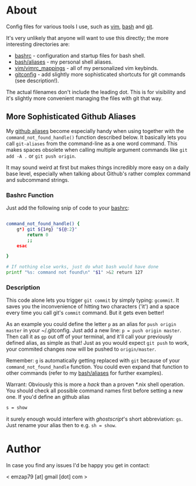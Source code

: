 # About

Config files for various tools I use, such as
[vim](http://www.vim.com/),
[bash](http://tiswww.case.edu/php/chet/bash/bashtop.html) and
[git](http://git-scm.com/).

It's very unlikely that anyone will want to use this directly;
the more interesting directories are:

* [bashrc](bashrc) - configuration and startup files for bash shell.
* [bash/aliases](bash/aliases) - my personal shell aliases.
* [vim/vimrc_mappings](vim/vimrc_mappings) - all of my personalized vim
  keybinds.
* [gitconfig](gitconfig) - add slightly more sophisticated shortcuts for git
  commands (see description!).

The actual filenames don't include the leading dot. This is for visibility and
it's slightly more convenient managing the files with git that way. 

## More Sophisticated Github Aliases

My [github aliases](gitconfig) become especially handy when using together with
the `command_not_found_handle()` function described below. It basically lets
you call `git-aliases` from the command-line as a one word command. This makes
spaces obsolete when calling multiple argument commands like `git add -A .` or
`git push origin`.

It may sound weird at first but makes things incredibly more easy on a daily
base level, especially when talking about Github's rather complex command and
subcommand strings.

### Bashrc Function

Just add the following snip of code to your [bashrc](bashrc):

```sh

command_not_found_handle() {
    g*) git ${1#g} "${@:2}"
        return 0
        ;;
    esac

}

# If nothing else works, just do what bash would have done
printf "%s: command not found\n" "$1" >&2 return 127

```

### Description

This code alone lets you trigger `git commit` by simply typing: `gcommit`. It
saves you the inconvenience of hitting two characters ('it') and a space every
time you call git's `commit` command. But it gets even better!

As an example you could define the letter `p` as an alias for `push origin
master` in your ~/.gitconfig. Just add a new line: `p = push origin master`.
Then call it as `gp` out off of your terminal, and it'll call your previously
defined alias, as simple as that! Just as you would expect `git push` to work,
your commited changes now will be pushed to `origin/master`.

Remember: `g` is automatically getting replaced with `git` because of your
`command_not_found_handle` function. You could even expand that function to
other commands (refer to my [bash/aliases](bash/aliases) for further examples).

Warrant: Obviously this is more a *hack* than a proven \*.nix shell operation.
You should check all possible command names first before setting a new one. If
you'd define an github alias

``` sh
s = show
```
it surely enough would interfere with *ghostscript*'s short abbreviation: `gs`.
Just rename your alias then to e.g. `sh = show`.

# Author
In case you find any issues I'd be happy you get in contact:

< emzap79 [at] gmail [dot] com >
